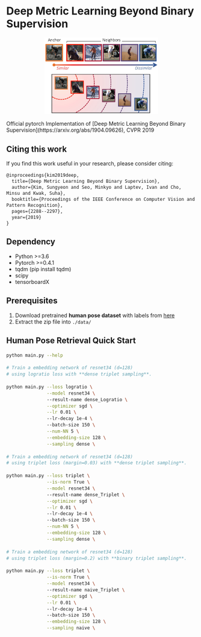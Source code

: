 # Deep Metric Learning Beyond Binary Supervision
<p align="center"><img src="fig_main.jpg" alt="outline" width="60%"></p>
Official pytorch Implementation of [Deep Metric Learning Beyond Binary Supervision](https://arxiv.org/abs/1904.09626), CVPR 2019

## Citing this work
If you find this work useful in your research, please consider citing:

    @inproceedings{kim2019deep,
      title={Deep Metric Learning Beyond Binary Supervision},
      author={Kim, Sungyeon and Seo, Minkyo and Laptev, Ivan and Cho, Minsu and Kwak, Suha},
      booktitle={Proceedings of the IEEE Conference on Computer Vision and Pattern Recognition},
      pages={2288--2297},
      year={2019}
    }
    
##  Dependency
* Python >=3.6
* Pytorch >=0.4.1
* tqdm (pip install tqdm)
* scipy
* tensorboardX

## Prerequisites 
1. Download pretrained **human pose dataset** with labels from [here](https://drive.google.com/file/d/1_KJw9wD1WEjproxuNQf2M9J3JamTt9WD/view?usp=sharing)
2. Extract the zip file into `./data/`

## Human Pose Retrieval Quick Start

```bash
python main.py --help

# Train a embedding network of resnet34 (d=128)
# using logratio loss with **dense triplet sampling**.

python main.py --loss logratio \
               --model resnet34 \ 
               --result-name dense_Logratio \
               --optimizer sgd \
               --lr 0.01 \ 
               --lr-decay 1e-4 \ 
               --batch-size 150 \
               --num-NN 5 \
               --embedding-size 128 \
               --sampling dense \
               
# Train a embedding network of resnet34 (d=128)
# using triplet loss (margin=0.03) with **dense triplet sampling**.

python main.py --loss triplet \
               --is-norm True \
               --model resnet34 \ 
               --result-name dense_Triplet \
               --optimizer sgd \
               --lr 0.01 \ 
               --lr-decay 1e-4 \ 
               --batch-size 150 \
               --num-NN 5 \
               --embedding-size 128 \
               --sampling dense \               
               
# Train a embedding network of resnet34 (d=128)
# using triplet loss (margin=0.2) with **binary triplet sampling**.

python main.py --loss triplet \
               --is-norm True \
               --model resnet34 \ 
               --result-name naive_Triplet \
               --optimizer sgd \
               --lr 0.01 \ 
               --lr-decay 1e-4 \ 
               --batch-size 150 \
               --embedding-size 128 \
               --sampling naive \     

